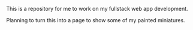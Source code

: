 This is a repository for me to work on my fullstack web app development.

Planning to turn this into a page to show some of my painted miniatures.